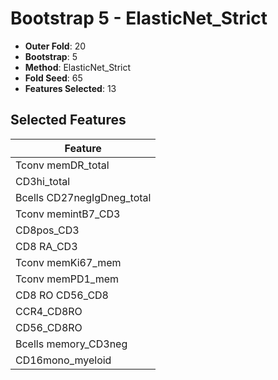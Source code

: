 # Bootstrap 5 - ElasticNet_Strict

- **Outer Fold**: 20
- **Bootstrap**: 5
- **Method**: ElasticNet_Strict
- **Fold Seed**: 65
- **Features Selected**: 13

## Selected Features

| Feature |
|---------|
| Tconv memDR_total |
| CD3hi_total |
| Bcells CD27negIgDneg_total |
| Tconv memintB7_CD3 |
| CD8pos_CD3 |
| CD8 RA_CD3 |
| Tconv memKi67_mem |
| Tconv memPD1_mem |
| CD8 RO CD56_CD8 |
| CCR4_CD8RO |
| CD56_CD8RO |
| Bcells memory_CD3neg |
| CD16mono_myeloid |
